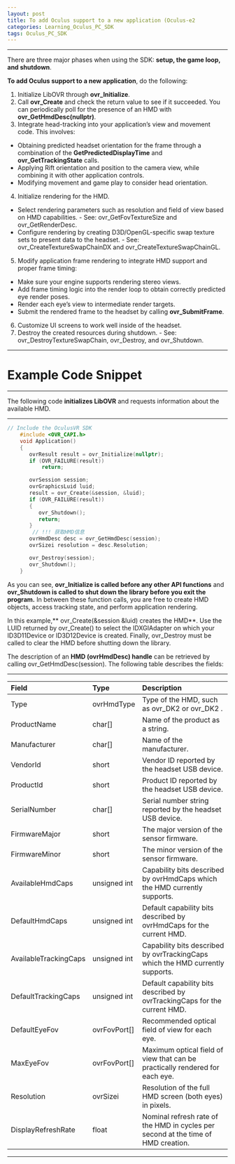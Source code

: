 ```yaml
---
layout: post
title: To add Oculus support to a new application (Oculus-e2
categories: Learning_Oculus_PC_SDK
tags: Oculus_PC_SDK
---
```




-------------------
There are three major phases when using the SDK: **setup, the game loop, and shutdown**.

**To add Oculus support to a new application**, do the following:

1. Initialize LibOVR through **ovr_Initialize**.
2. Call **ovr_Create** and check the return value to see if it succeeded. You can periodically poll for the presence of an HMD with **ovr_GetHmdDesc(nullptr)**.
3. Integrate head-tracking into your application’s view and movement code. This involves:
 - Obtaining predicted headset orientation for the frame through a combination of the **GetPredictedDisplayTime** and **ovr_GetTrackingState** calls.
 - Applying Rift orientation and position to the camera view, while combining it with other application controls.
 - Modifying movement and game play to consider head orientation.
4. Initialize rendering for the HMD.
 - Select rendering parameters such as resolution and field of view based on HMD capabilities.
         - See: ovr_GetFovTextureSize and ovr_GetRenderDesc.
 - Configure rendering by creating D3D/OpenGL-specific swap texture sets to present data to the headset.
         - See: ovr_CreateTextureSwapChainDX and ovr_CreateTextureSwapChainGL.
5. Modify application frame rendering to integrate HMD support and proper frame timing:
 - Make sure your engine supports rendering stereo views.
 - Add frame timing logic into the render loop to obtain correctly predicted eye render poses.
 - Render each eye’s view to intermediate render targets.
 - Submit the rendered frame to the headset by calling **ovr_SubmitFrame**.
6. Customize UI screens to work well inside of the headset.
7. Destroy the created resources during shutdown.
       - See: ovr_DestroyTextureSwapChain, ovr_Destroy, and ovr_Shutdown.





---
# Example Code Snippet
---
The following code **initializes LibOVR** and requests information about the available HMD.

---

```C
// Include the OculusVR SDK
	#include <OVR_CAPI.h>
	void Application()
	{
	   ovrResult result = ovr_Initialize(nullptr);
	   if (OVR_FAILURE(result))
	       return;

	   ovrSession session;
	   ovrGraphicsLuid luid;
	   result = ovr_Create(&session, &luid);
	   if (OVR_FAILURE(result))
	   {
	      ovr_Shutdown();
	      return;
	   }
		// !!! 获取HMD信息
	   ovrHmdDesc desc = ovr_GetHmdDesc(session);
	   ovrSizei resolution = desc.Resolution;

	   ovr_Destroy(session);
	   ovr_Shutdown();
	}
```

As you can see, **ovr_Initialize is called before any other API functions** and **ovr_Shutdown is called to shut down the library before you exit the program.** In between these function calls, you are free to create HMD objects, access tracking state, and perform application rendering.

In this example,** ovr_Create(&session &luid) creates the HMD**. Use the LUID returned by ovr_Create() to select the IDXGIAdapter on which your ID3D11Device or ID3D12Device is created. Finally, ovr_Destroy must be called to clear the HMD before shutting down the library.



The description of an **HMD (ovrHmdDesc) handle** can be retrieved by calling ovr_GetHmdDesc(session). The following table describes the fields:

---

| Field | Type | Description |
|:--------|:--------|:--------|
|  Type	|  ovrHmdType	|  Type of the HMD, such as ovr_DK2 or ovr_DK2 .
|  ProductName	|  char[]	|  Name of the product as a string.
|  Manufacturer	|  char[]	|  Name of the manufacturer.
|  VendorId	|  short	|  Vendor ID reported by the headset USB device.
|  ProductId	|  short	|  Product ID reported by the headset USB device.
|  SerialNumber	|  char[]	|  Serial number string reported by the headset USB device.
|  FirmwareMajor	|  short	|  The major version of the sensor firmware.
|  FirmwareMinor	|  short	|  The minor version of the sensor firmware.
|  AvailableHmdCaps	|  unsigned int	|  Capability bits described by ovrHmdCaps which the HMD currently supports.
|  DefaultHmdCaps	|  unsigned int	|  Default capability bits described by ovrHmdCaps for the current HMD.
|  AvailableTrackingCaps	|  unsigned int	|  Capability bits described by ovrTrackingCaps which the HMD currently supports.
|  DefaultTrackingCaps	|  unsigned int	|  Default capability bits described by ovrTrackingCaps for the current HMD.
|  DefaultEyeFov	|  ovrFovPort[]	|  Recommended optical field of view for each eye.
|  MaxEyeFov	|  ovrFovPort[]	|  Maximum optical field of view that can be practically rendered for each eye.
|  Resolution	|  ovrSizei	|  Resolution of the full HMD screen (both eyes) in pixels.
|  DisplayRefreshRate	|  float	|  Nominal refresh rate of the HMD in cycles per second at the time of HMD creation.

---


